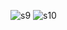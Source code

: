 
![s9](https://github.com/user-attachments/assets/34fb8d70-8c2d-4bc6-ace0-b5f935d2bf51)
![s10](https://github.com/user-attachments/assets/c5271123-1dec-45d5-b66f-393162529161)
